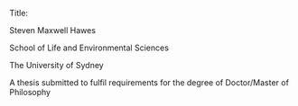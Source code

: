 

Title:


Steven Maxwell Hawes

School of Life and Environmental Sciences

The University of Sydney

A thesis submitted to fulfil requirements for the degree of Doctor/Master of Philosophy
